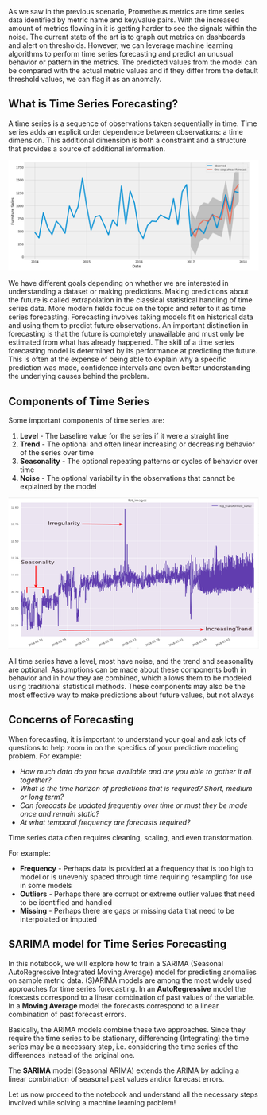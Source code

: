 As we saw in the previous scenario, Prometheus metrics are time series data identified by metric name and key/value pairs. With the increased amount of metrics flowing in it is getting harder to see the signals within the noise. The current state of the art is to graph out metrics on dashboards and alert on thresholds. However, we can leverage machine learning algorithms to perform time series forecasting and predict an unusual behavior or pattern in the metrics. The predicted values from the model can be compared with the actual metric values and if they differ from the default threshold values, we can flag it as an anomaly.

## What is Time Series Forecasting?
A time series is a sequence of observations taken sequentially in time. Time series adds an explicit order dependence between observations: a time dimension. This additional dimension is both a constraint and a structure that provides a source of additional information.

![Time Series Forecasting](../../assets/ai-machine-learning/prometheus-timeseries-forecasting/01-time-series-forecasting.png)

We have different goals depending on whether we are interested in understanding a dataset or making predictions.
Making predictions about the future is called extrapolation in the classical statistical handling of time series data. More modern fields focus on the topic and refer to it as time series forecasting. Forecasting involves taking models fit on historical data and using them to predict future observations. An important distinction in forecasting is that the future is completely unavailable and must only be estimated from what has already happened. The skill of a time series forecasting model is determined by its performance at predicting the future. This is often at the expense of being able to explain why a specific prediction was made, confidence intervals and even better understanding the underlying causes behind the problem.

## Components of Time Series
Some important components of time series are:
1. **Level** - The baseline value for the series if it were a straight line
2. **Trend** - The optional and often linear increasing or decreasing behavior of the series over time
3. **Seasonality** - The optional repeating patterns or cycles of behavior over time
4. **Noise** - The optional variability in the observations that cannot be explained by the model

![Components of Time Series](../../assets/ai-machine-learning/prometheus-timeseries-forecasting/01-components-time-series.png)

All time series have a level, most have noise, and the trend and seasonality are optional. Assumptions can be made about these components both in behavior and in how they are combined, which allows them to be modeled using traditional statistical methods. These components may also be the most effective way to make predictions about future values, but not always

## Concerns of Forecasting
When forecasting, it is important to understand your goal and ask lots of questions to help zoom in on the specifics of your predictive modeling problem. For example:
* *How much data do you have available and are you able to gather it all together?*
* *What is the time horizon of predictions that is required? Short, medium or long term?*
* *Can forecasts be updated frequently over time or must they be made once and remain static?*
* *At what temporal frequency are forecasts required?*

Time series data often requires cleaning, scaling, and even transformation.

For example:

* **Frequency** - Perhaps data is provided at a frequency that is too high to model or is unevenly spaced through time requiring resampling for use in some models
* **Outliers** - Perhaps there are corrupt or extreme outlier values that need to be identified and handled
* **Missing** - Perhaps there are gaps or missing data that need to be interpolated or imputed

## SARIMA model for Time Series Forecasting
In this notebook, we will explore how to train a SARIMA (Seasonal AutoRegressive Integrated Moving Average) model for predicting anomalies on sample metric data. (S)ARIMA models are among the most widely used approaches for time series forecasting. In an **AutoRegressive** model the forecasts correspond to a linear combination of past values of the variable. In a **Moving Average** model the forecasts correspond to a linear combination of past forecast errors.

Basically, the ARIMA models combine these two approaches. Since they require the time series to be stationary, differencing (Integrating) the time series may be a necessary step, i.e. considering the time series of the differences instead of the original one.

The **SARIMA** model (Seasonal ARIMA) extends the ARIMA by adding a linear combination of seasonal past values and/or forecast errors.

Let us now proceed to the notebook and understand all the necessary steps involved while solving a machine learning problem!
